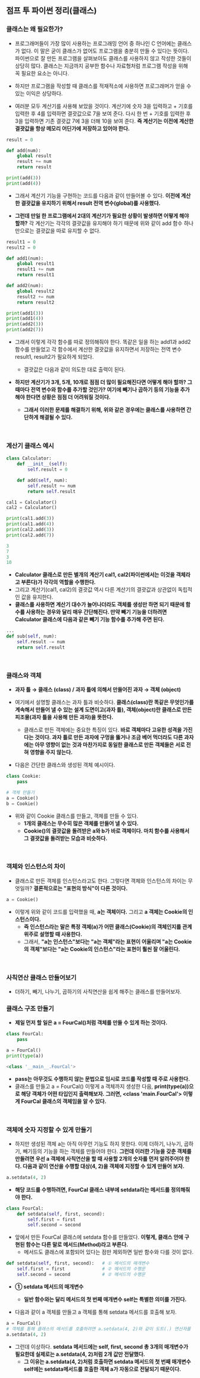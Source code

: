 ## 점프 투 파이썬 정리(클래스)

### 클래스는 왜 필요한가?
- 프로그래머들이 가장 많이 사용하는 프로그래밍 언어 중 하나인 C 언어에는 클래스가 없다. 이 말은 굳이 클래스가 없어도 프로그램을 충분히 만들 수 있다는 뜻이다. 파이썬으로 잘 만든 프로그램을 살펴보아도 클래스를 사용하지 않고 작성한 것들이 상당히 많다. 클래스는 지금까지 공부한 함수나 자료형처럼 프로그램 작성을 위해 꼭 필요한 요소는 아니다.
- 하지만 프로그램을 작성할 때 클래스를 적재적소에 사용하면 프로그래머가 얻을 수 있는 이익은 상당하다.

- 여러분 모두 계산기를 사용해 보았을 것이다. 계산기에 숫자 3을 입력하고 + 기호를 입력한 후 4를 입력하면 결괏값으로 7을 보여 준다. 다시 한 번 + 기호를 입력한 후 3을 입력하면 기존 결괏값 7에 3을 더해 10을 보여 준다. **즉 계산기는 이전에 계산한 결괏값을 항상 메모리 어딘가에 저장하고 있어야 한다.**

```python
result = 0

def add(num):
    global result
    result += num
    return result

print(add(3))
print(add(4))
```

- 그래서 계산기 기능을 구현하는 코드를 다음과 같이 만들어볼 수 있다. **이전에 계산한 결괏값을 유지하기 위해서 result 전역 변수(global)를 사용했다.**

- **그런데 만일 한 프로그램에서 2대의 계산기가 필요한 상황이 발생하면 어떻게 해야 할까?** 각 계산기는 각각의 결괏값을 유지해야 하기 때문에 위와 같이 add 함수 하나만으로는 결괏값을 따로 유지할 수 없다.

```python
result1 = 0
result2 = 0

def add1(num):
    global result1
    result1 += num
    return result1

def add2(num):
    global result2
    result2 += num
    return result2

print(add1(3))
print(add1(4))
print(add2(3))
print(add2(7))
```

- 그래서 이렇게 각각 함수를 따로 정의해줘야 한다. 똑같은 일을 하는 add1과 add2 함수를 만들었고 각 함수에서 계산한 결괏값을 유지하면서 저장하는 전역 변수 result1, result2가 필요하게 되었다. 
  - 결괏값은 다음과 같이 의도한 대로 출력이 된다.

- **하지만 계산기가 3개, 5개, 10개로 점점 더 많이 필요해진다면 어떻게 해야 할까? 그때마다 전역 변수와 함수를 추가할 것인가? 여기에 빼기나 곱하기 등의 기능을 추가해야 한다면 상황은 점점 더 어려워질 것이다.**
  - **그래서 이러한 문제를 해결하기 위해, 위와 같은 경우에는 클래스를 사용하면 간단하게 해결될 수 있다.**

<br>

### 계산기 클래스 예시

```python
class Calculator:
    def __init__(self):
        self.result = 0

    def add(self, num):
        self.result += num
        return self.result

cal1 = Calculator()
cal2 = Calculator()

print(cal1.add(3))
print(cal1.add(4))
print(cal2.add(3))
print(cal2.add(7))

3
7
3
10
```

- **Calculator 클래스로 만든 별개의 계산기 cal1, cal2(파이썬에서는 이것을 객체라고 부른다)가 각각의 역할을 수행한다.** 
- 그리고 계산기(cal1, cal2)의 결괏값 역시 다른 계산기의 결괏값과 상관없이 독립적인 값을 유지한다. 
- **클래스를 사용하면 계산기 대수가 늘어나더라도 객체를 생성만 하면 되기 때문에 함수를 사용하는 경우와 달리 매우 간단해진다. 만약 빼기 기능을 더하려면 Calculator 클래스에 다음과 같은 빼기 기능 함수를 추가해 주면 된다.**

```python
...
def sub(self, num):
    self.result -= num
    return self.result
```


<br>

### 클래스와 객체
- **과자 틀 → 클래스 (class) / 과자 틀에 의해서 만들어진 과자 → 객체 (object)** 
- 여기에서 설명할 클래스는 과자 틀과 비슷하다. **클래스(class)란 똑같은 무엇인가를 계속해서 만들어 낼 수 있는 설계 도면이고(과자 틀), 객체(object)란 클래스로 만든 피조물(과자 틀을 사용해 만든 과자)을 뜻한다.**
  - 클래스로 만든 객체에는 중요한 특징이 있다. **바로 객체마다 고유한 성격을 가진다는 것이다. 과자 틀로 만든 과자에 구멍을 뚫거나 조금 베어 먹더라도 다른 과자에는 아무 영향이 없는 것과 마찬가지로 동일한 클래스로 만든 객체들은 서로 전혀 영향을 주지 않는다.**

- 다음은 간단한 클래스와 생성된 객체 예시이다.

```python
class Cookie:
    pass

# 객체 만들기
a = Cookie()
b = Cookie()
```

- 위와 같이 Cookie 클래스를 만들고, 객체를 만들 수 있다. 
  - **1개의 클래스는 무수히 많은 객체를 만들어 낼 수 있다.**
  - **Cookie()의 결괏값을 돌려받은 a와 b가 바로 객체이다. 마치 함수를 사용해서 그 결괏값을 돌려받는 모습과 비슷하다.**

<br>

### 객체와 인스턴스의 차이
- 클래스로 만든 객체를 인스턴스라고도 한다. 그렇다면 객체와 인스턴스의 차이는 무엇일까? **결론적으로는 "표현의 방식"이 다른 것이다.**
```python
a = Cookie()
```

- 이렇게 위와 같이 코드를 입력했을 때, **a는 객체이다.** 그리고 **a 객체는 Cookie의 인스턴스이다.**
  - **즉 인스턴스라는 말은 특정 객체(a)가 어떤 클래스(Cookie)의 객체인지를 관계 위주로 설명할 때 사용한다.**
  - 그래서, **"a는 인스턴스"보다는 "a는 객체"라는 표현이 어울리며 "a는 Cookie의 객체"보다는 "a는 Cookie의 인스턴스"라는 표현이 훨씬 잘 어울린다.**


<br>

### 사칙연산 클래스 만들어보기
- 더하기, 빼기, 나누기, 곱하기의 사칙연산을 쉽게 해주는 클래스를 만들어보자.

### 클래스 구조 만들기
- **제일 먼저 할 일은 a = FourCal()처럼 객체를 만들 수 있게 하는 것이다.**

```python
class FourCal:
    pass

a = FourCal()
print(type(a))

<class '__main__.FourCal'>
```

- **pass는 아무것도 수행하지 않는 문법으로 임시로 코드를 작성할 때 주로 사용한다.**
- 클래스를 만들고 a = FourCal() 이렇게 a 객체까지 생성한 다음, **print(type(a))으로 해당 객체가 어떤 타입인지 출력해보자. 그러면, <class '__main__.FourCal'> 이렇게 FourCal 클래스의 객체임을 알 수 있다.**


<br>

### 객체에 숫자 지정할 수 있게 만들기
- 하지만 생성된 객체 a는 아직 아무런 기능도 하지 못한다. 이제 더하기, 나누기, 곱하기, 빼기등의 기능을 하는 객체를 만들어야 한다. **그런데 이러한 기능을 갖춘 객체를 만들려면 우선 a 객체에 사칙연산을 할 때 사용할 2개의 숫자를 먼저 알려주어야 한다. 다음과 같이 연산을 수행할 대상(4, 2)을 객체에 지정할 수 있게 만들어 보자.**

```python
a.setdata(4, 2)
```

- **해당 코드를 수행하려면, FourCal 클래스 내부에 setdata라는 메서드를 정의해줘야 한다.**

```python
class FourCal:
    def setdata(self, first, second):
        self.first = first
        self.second = second
```

- 앞에서 만든 FourCal 클래스에 setdata 함수를 만들었다. **이렇게, 클래스 안에 구현된 함수는 다른 말로 메서드(Method)라고 부른다.**
  - 메서드도 클래스에 포함되어 있다는 점만 제외하면 일반 함수와 다를 것이 없다.

```python
def setdata(self, first, second):   # ① 메서드의 매개변수
    self.first = first              # ② 메서드의 수행문
    self.second = second            # ② 메서드의 수행문
```

- **① setdata 메서드의 매개변수**
  - **일반 함수와는 달리 메서드의 첫 번째 매개변수 self는 특별한 의미를 가진다.**

- 다음과 같이 a 객체를 만들고 a 객체를 통해 setdata 메서드를 호출해 보자.

```python
a = FourCal()
# 객체를 통해 클래스의 메서드를 호출하려면 a.setdata(4, 2)와 같이 도트(.) 연산자를 사용해야 한다.
a.setdata(4, 2)
```

- 그런데 이상하다. **setdata 메서드에는 self, first, second 총 3개의 매개변수가 필요한데 실제로는 a.setdata(4, 2)처럼 2개 값만 전달했다.**
  - **그 이유는 a.setdata(4, 2)처럼 호출하면 setdata 메서드의 첫 번째 매개변수 self에는 setdata메서드를 호출한 객체 a가 자동으로 전달되기 때문이다.**





